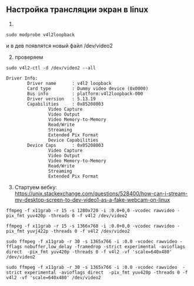 ## Настройка трансляции экран в linux
1.
```
sudo modprobe v4l2loopback
```
и в дев появлятся новый файл /dev/video2

2. проверяем
```
sudo v4l2-ctl -d /dev/video2 --all
```

```
Driver Info:
        Driver name      : v4l2 loopback
        Card type        : Dummy video device (0x0000)
        Bus info         : platform:v4l2loopback-000
        Driver version   : 5.13.19
        Capabilities     : 0x85208003
                Video Capture
                Video Output
                Video Memory-to-Memory
                Read/Write
                Streaming
                Extended Pix Format
                Device Capabilities
        Device Caps      : 0x05208003
                Video Capture
                Video Output
                Video Memory-to-Memory
                Read/Write
                Streaming
                Extended Pix Format
```

3. Стартуем вебку:
https://unix.stackexchange.com/questions/528400/how-can-i-stream-my-desktop-screen-to-dev-video1-as-a-fake-webcam-on-linux

```
ffmpeg -f x11grab -r 15 -s 1280x720 -i :0.0+0,0 -vcodec rawvideo -pix_fmt yuv420p -threads 0 -f v4l2 /dev/video2
```

```
ffmpeg -f x11grab -r 15 -s 1366x768 -i :0.0+0,0 -vcodec rawvideo -pix_fmt yuvj422p -threads 0 -f v4l2 /dev/video2
```
```
sudo ffmpeg -f x11grab -r 30 -s 1365x766 -i :0.0 -vcodec rawvideo -fflags nobuffer,low_delay -framedrop -strict experimental -avioflags direct  -pix_fmt yuv420p -threads 0 -f v4l2 -vf 'scale=640x480' /dev/video2
```

```
sudo ffmpeg -f x11grab -r 30 -s 1365x766 -i :0.0 -vcodec rawvideo  -strict experimental -avioflags direct  -pix_fmt yuv420p -threads 0 -f v4l2 -vf 'scale=640x480' /dev/video2
```
